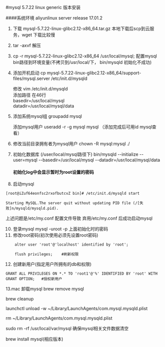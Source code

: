 
#mysql 5.7.22 linux generic 版本安装

####系统环境 aliyunlinux server release 17.01.2

1. 下载 mysql-5.7.22-linux-glibc2.12-x86_64.tar.gz
	本地下载后scp到云服务，wget 下载比较慢
2. tar -axvf 解压
3. cp -r mysql-5.7.22-linux-glibc2.12-x86_64 /usr/local/mysql; 配置mysql bin路径到环境变量(不拷贝到/usr/local/下， bin/mysqld 初始化不成功)
4. 添加开机启动  cp mysql-5.7.22-linux-glibc2.12-x86_64/support-files/mysql.server  /etc/init.d/mysqld
	
	修改   vim /etc/init.d/mysqld   
	添加路径 在46行  
	basedir=/usr/local/mysql  
	datadir=/usr/local/mysql/data 
5. 添加系统mysql组     groupadd mysql

	添加mysql用户 useradd -r -g mysql mysql   （添加完成后可用id mysql查看）

6. 修改当前目录拥有者为mysql用户  chown -R mysql:mysql ./
7. 初始化数据库 (/user/local/mysql路径下)      bin/mysqld --initialize --user=mysql --basedir=/usr/local/mysql --datadir=/usr/local/mysql/data	
	#### <a name="fenced-code-block">初始化log中会显示暂时为root设置的密码</a>
8. 启动mysql

```
[root@iZuf64eonfsc2rxofbutcvZ bin]# /etc/init.d/mysqld start

Starting MySQL.The server quit without updating PID file (/[失败]n/mysqld/mysqld.pid).
```
上述问题是/etc/my.conf 配置文件导致
弃用/etc/my.conf 后成功启动mysql

10. 登录mysql mysql -uroot -p 上面初始化时的密码
11. 修改root密码(初次使用必须先设置root密码)
```
 	alter user 'root'@'localhost' identified by 'root';   
```
```
	flush privileges;    #刷新权限
```
12. 创建新用户(指定用户所拥有的db和权限)
```
GRANT ALL PRIVILEGES ON *.* TO 'root1'@'%' IDENTIFIED BY 'root' WITH GRANT OPTION;   #授权新用户
```

13.mac 卸载mysql
brew remove mysql
 
brew cleanup
 
launchctl unload -w ~/Library/LaunchAgents/com.mysql.mysqld.plist
 
rm ~/Library/LaunchAgents/com.mysql.mysqld.plist
 
sudo rm -rf /usr/local/var/mysql
确保mysql相关文件数据清空

brew install mysql(相应版本)
